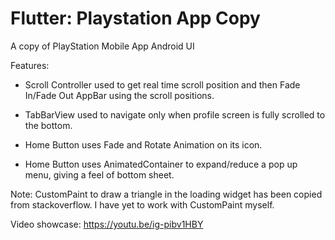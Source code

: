 # Flutter: Playstation App Copy

A copy of PlayStation Mobile App Android UI

Features:

- Scroll Controller used to get real time scroll position and then Fade In/Fade Out AppBar using the scroll positions.

- TabBarView used to navigate only when profile screen is fully scrolled to the bottom.

- Home Button uses Fade and Rotate Animation on its icon.

- Home Button uses AnimatedContainer to expand/reduce a pop up menu, giving a feel of bottom sheet.

Note:
CustomPaint to draw a triangle in the loading widget has been copied from stackoverflow. I have yet to work with CustomPaint myself.

Video showcase:
https://youtu.be/ig-pibv1HBY
